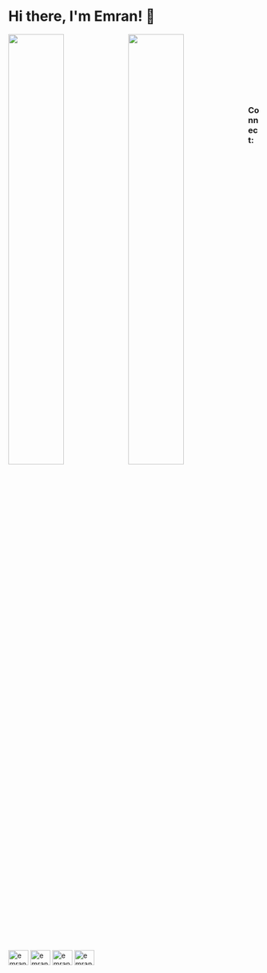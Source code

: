 # Hi there, I'm Emran! 👋

<img align="left" width="47%" src="https://github-readme-stats.vercel.app/api?username=emranhossen26&=true&theme=radical" />


<img align="left" width="47%" src="https://github-readme-stats.vercel.app/api/top-langs/?username=emranhossen26&layout=compact" />




</br>
</br>
</br>
</br>
</br></br></br>
<h3 align="left">Connect:</h3>
<p align="left">
 <a href="https://codeforces.com/profile/emranhossen26" target="blank"><img align="center" src="https://raw.githubusercontent.com/rahuldkjain/github-profile-readme-generator/master/src/images/icons/Social/codeforces.svg" alt="emranhossen26" height="30" width="40" /></a>
 <a href="https://fb.com/emranhossen3075" target="blank"><img align="center" src="https://raw.githubusercontent.com/rahuldkjain/github-profile-readme-generator/master/src/images/icons/Social/facebook.svg" alt="emranhossen3075" height="30" width="40" /></a>
  <a href="https://linkedin.com/in/emranhossen" target="blank"><img align="center" src="https://raw.githubusercontent.com/rahuldkjain/github-profile-readme-generator/master/src/images/icons/Social/linked-in-alt.svg" alt="emranhossen" height="30" width="40" /></a>
<a href="https://twitter.com/emranhossen_" target="blank"><img align="center" src="https://raw.githubusercontent.com/rahuldkjain/github-profile-readme-generator/master/src/images/icons/Social/twitter.svg" alt="emranhossen_" height="30" width="40" /></a>


</p>

